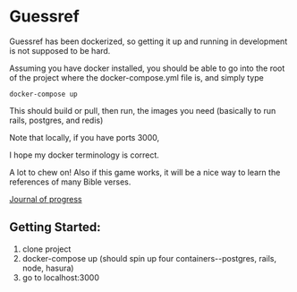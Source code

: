 # Guessref

Guessref has been dockerized, so getting it up and running in development is not supposed to be hard.

Assuming you have docker installed, you should be able to go into the root of the project
where the docker-compose.yml file is, and simply type

```docker-compose up```

This should build or pull, then run, the images you need (basically to run rails, postgres, and redis)

Note that locally, if you have ports 3000, 

I hope my docker terminology is correct.  








A lot to chew on! Also if this game works, it will be a nice way to learn the references of many Bible verses.

[Journal of progress](JOURNAL.md)

## Getting Started:

1. clone project
2. docker-compose up (should spin up four containers--postgres, rails, node, hasura)
3. go to localhost:3000
